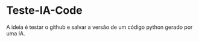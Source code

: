 # Teste-IA-Code
 A ideia é testar o github e salvar a versão de um código python gerado por uma IA.
